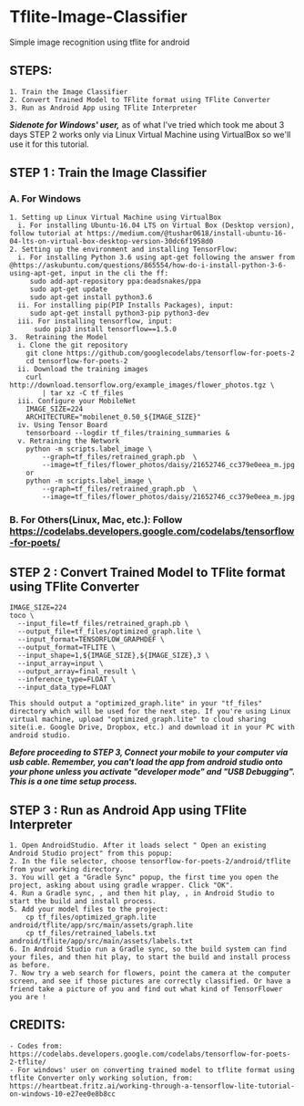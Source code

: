 # Tflite-Image-Classifier
Simple image recognition using tflite for android


## STEPS:
    1. Train the Image Classifier
    2. Convert Trained Model to TFlite format using TFlite Converter
    3. Run as Android App using TFlite Interpreter


***Sidenote for Windows' user,*** as of what I've tried which took me about 3 days STEP 2 works only via Linux Virtual Machine using VirtualBox so we'll use it for this tutorial.


## STEP 1 : Train the Image Classifier
  ### A. For Windows
    1. Setting up Linux Virtual Machine using VirtualBox
      i. For installing Ubuntu-16.04 LTS on Virtual Box (Desktop version), follow tutorial at https://medium.com/@tushar0618/install-ubuntu-16-04-lts-on-virtual-box-desktop-version-30dc6f1958d0
    2. Setting up the environment and installing TensorFlow:
      i. For installing Python 3.6 using apt-get following the answer from @https://askubuntu.com/questions/865554/how-do-i-install-python-3-6-using-apt-get, input in the cli the ff:
         sudo add-apt-repository ppa:deadsnakes/ppa
         sudo apt-get update
         sudo apt-get install python3.6
      ii. For installing pip(PIP Installs Packages), input:
         sudo apt-get install python3-pip python3-dev 
      iii. For installing tensorflow, input:
          sudo pip3 install tensorflow==1.5.0
    3.  Retraining the Model
      i. Clone the git repository
        git clone https://github.com/googlecodelabs/tensorflow-for-poets-2
        cd tensorflow-for-poets-2 
      ii. Download the training images
        curl http://download.tensorflow.org/example_images/flower_photos.tgz \
            | tar xz -C tf_files
      iii. Configure your MobileNet
        IMAGE_SIZE=224
        ARCHITECTURE="mobilenet_0.50_${IMAGE_SIZE}"
      iv. Using Tensor Board
        tensorboard --logdir tf_files/training_summaries &
      v. Retraining the Network
        python -m scripts.label_image \
            --graph=tf_files/retrained_graph.pb  \
            --image=tf_files/flower_photos/daisy/21652746_cc379e0eea_m.jpg
        or
        python -m scripts.label_image \
            --graph=tf_files/retrained_graph.pb  \
            --image=tf_files/flower_photos/daisy/21652746_cc379e0eea_m.jpg
            
   ### B. For Others(Linux, Mac, etc.): Follow https://codelabs.developers.google.com/codelabs/tensorflow-for-poets/
   
   
## STEP 2 : Convert Trained Model to TFlite format using TFlite Converter
    IMAGE_SIZE=224
    toco \
      --input_file=tf_files/retrained_graph.pb \
      --output_file=tf_files/optimized_graph.lite \
      --input_format=TENSORFLOW_GRAPHDEF \
      --output_format=TFLITE \
      --input_shape=1,${IMAGE_SIZE},${IMAGE_SIZE},3 \
      --input_array=input \
      --output_array=final_result \
      --inference_type=FLOAT \
      --input_data_type=FLOAT
      
    This should output a "optimized_graph.lite" in your "tf_files" directory which will be used for the next step. If you're using Linux virtual machine, upload "optimized_graph.lite" to cloud sharing site(i.e. Google Drive, Dropbox, etc.) and download it in your PC with android studio. 

***Before proceeding to STEP 3, Connect your mobile to your computer via usb cable. Remember, you can't load the app from android studio onto your phone unless you activate "developer mode" and "USB Debugging". This is a one time setup process.***

## STEP 3 : Run as Android App using TFlite Interpreter
    1. Open AndroidStudio. After it loads select " Open an existing Android Studio project" from this popup:
    2. In the file selector, choose tensorflow-for-poets-2/android/tflite from your working directory.
    3. You will get a "Gradle Sync" popup, the first time you open the project, asking about using gradle wrapper. Click "OK".
    4. Run a Gradle sync, , and then hit play, , in Android Studio to start the build and install process.
    5. Add your model files to the project:
        cp tf_files/optimized_graph.lite android/tflite/app/src/main/assets/graph.lite 
        cp tf_files/retrained_labels.txt android/tflite/app/src/main/assets/labels.txt 
    6. In Android Studio run a Gradle sync, so the build system can find your files, and then hit play, to start the build and install process as before.
    7. Now try a web search for flowers, point the camera at the computer screen, and see if those pictures are correctly classified. Or have a friend take a picture of you and find out what kind of TensorFlower you are !
    
## CREDITS:
    - Codes from: https://codelabs.developers.google.com/codelabs/tensorflow-for-poets-2-tflite/
    - For windows' user on converting trained model to tflite format using tflite Converter only working solution, from: https://heartbeat.fritz.ai/working-through-a-tensorflow-lite-tutorial-on-windows-10-e27ee0e8b8cc
